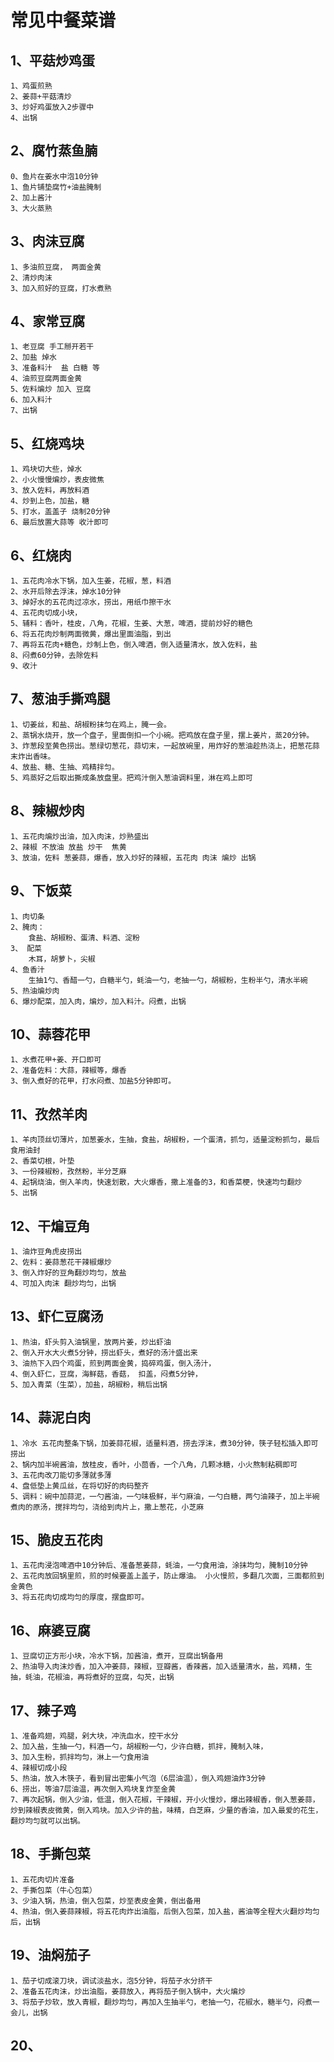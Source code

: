 # 常见中餐菜谱

## 1、平菇炒鸡蛋
	1、鸡蛋煎熟
	2、姜蒜+平菇清炒
	3、炒好鸡蛋放入2步骤中 
	4、出锅
## 2、腐竹蒸鱼腩
	0、鱼片在姜水中泡10分钟
	1、鱼片铺垫腐竹+油盐腌制
	2、加上酱汁
	3、大火蒸熟
## 3、肉沫豆腐
	1、多油煎豆腐， 两面金黄
	2、清炒肉沫
	3、加入煎好的豆腐，打水煮熟
## 4、家常豆腐
	1、老豆腐 手工掰开若干
	2、加盐 焯水
	3、准备料汁  盐 白糖 等
	4、油煎豆腐两面金黄
	5、佐料煸炒 加入 豆腐
	6、加入料汁
	7、出锅
## 5、红烧鸡块
	1、鸡块切大些，焯水
	2、小火慢慢煸炒，表皮微焦
	3、放入佐料，再放料酒
	4、炒到上色，加盐，糖
	5、打水，盖盖子 烧制20分钟
	6、最后放置大蒜等 收汁即可
## 6、红烧肉
	1、五花肉冷水下锅，加入生姜，花椒，葱，料酒
	2、水开后除去浮沫，焯水10分钟
	3、焯好水的五花肉过凉水，捞出，用纸巾擦干水
	4、五花肉切成小块，
	5、辅料：香叶，桂皮，八角，花椒，生姜、大葱，啤酒，提前炒好的糖色
	6、将五花肉炒制两面微黄，爆出里面油脂，到出
	7、再将五花肉+糖色，炒制上色，倒入啤酒，倒入适量清水，放入佐料，盐
	8、闷煮60分钟，去除佐料
	9、收汁
## 7、葱油手撕鸡腿
	1、切姜丝，和盐、胡椒粉抹匀在鸡上，腌一会。
	2、蒸锅水烧开，放一个盘子，里面倒扣一个小碗。把鸡放在盘子里，摆上姜片，蒸20分钟。
	3、炸葱段至黄色捞出。葱绿切葱花，蒜切末，一起放碗里，用炸好的葱油趁热浇上，把葱花蒜末炸出香味。
	4、放盐、糖、生抽、鸡精拌匀。
	5、鸡蒸好之后取出撕成条放盘里。把鸡汁倒入葱油调料里，淋在鸡上即可
## 8、辣椒炒肉
	1、五花肉煸炒出油，加入肉沫，炒熟盛出
	2、辣椒 不放油 放盐 炒干  焦黄
	3、放油，佐料 葱姜蒜，爆香，放入炒好的辣椒，五花肉 肉沫 煸炒 出锅
## 9、下饭菜
	1、肉切条
	2、腌肉：
		食盐、胡椒粉、蛋清、料酒、淀粉
	3、 配菜
		木耳，胡萝卜，尖椒
	4、鱼香汁
		生抽1勺、香醋一勺，白糖半勺，蚝油一勺，老抽一勺，胡椒粉，生粉半勺，清水半碗
	5、热油煸炒肉
	6、爆炒配菜，加入肉，煸炒，加入料汁。闷煮，出锅
## 10、蒜蓉花甲
	1、水煮花甲+姜、开口即可
	2、准备佐料：大蒜，辣椒等，爆香
	3、倒入煮好的花甲，打水闷煮、加盐5分钟即可。
## 11、孜然羊肉
	1、羊肉顶丝切薄片，加葱姜水，生抽，食盐，胡椒粉，一个蛋清，抓匀，适量淀粉抓匀，最后食用油封
	2、香菜切根，叶垫
	3、一份辣椒粉，孜然粉，半分芝麻
	4、起锅烧油，倒入羊肉，快速划散，大火爆香，撒上准备的3，和香菜梗，快速均匀翻炒
	5、出锅
## 12、干煸豆角
	1、油炸豆角虎皮捞出
	2、佐料：姜蒜葱花干辣椒爆炒
	3、倒入炸好的豆角翻炒均匀，放盐
	4、可加入肉沫 翻炒均匀，出锅
## 13、虾仁豆腐汤
    1、热油，虾头剪入油锅里，放两片姜，炒出虾油
    2、倒入开水大火煮5分钟，捞出虾头，煮好的汤汁盛出来
    3、油热下入四个鸡蛋，煎到两面金黄，捣碎鸡蛋，倒入汤汁，
    4、倒入虾仁，豆腐，海鲜菇，香菇， 扣盖，闷煮5分钟，
    5、加入青菜（生菜），加盐，胡椒粉，稍后出锅
## 14、蒜泥白肉
    1、冷水 五花肉整条下锅，加姜蒜花椒，适量料酒，捞去浮沫，煮30分钟，筷子轻松插入即可捞出
    2、锅内加半碗酱油，放桂皮，香叶，小茴香，一个八角，几颗冰糖，小火熬制粘稠即可
    3、五花肉改刀能切多薄就多薄
    4、盘低垫上黄瓜丝，在将切好的肉码整齐
    5、调料：碗中加蒜泥，一勺酱油，一勺味极鲜，半勺麻油，一勺白糖，两勺油辣子，加上半碗煮肉的原汤，搅拌均匀，浇给到肉片上，撒上葱花，小芝麻
##  15、脆皮五花肉
    1、五花肉浸泡啤酒中10分钟后、准备葱姜蒜，蚝油，一勺食用油，涂抹均匀，腌制10分钟
    2、五花肉放回锅里煎，煎的时候要盖上盖子，防止爆油。 小火慢煎，多翻几次面，三面都煎到金黄色
    3、将五花肉切成均匀的厚度，摆盘即可。
## 16、麻婆豆腐
    1、豆腐切正方形小块，冷水下锅，加酱油，煮开，豆腐出锅备用
    2、热油导入肉沫炒香，加入冲姜蒜，辣椒，豆瓣酱，香辣酱，加入适量清水，盐，鸡精，生抽，蚝油，花椒油，再将煮好的豆腐，勾芡，出锅
## 17、辣子鸡
    1、准备鸡翅，鸡腿，剁大块，冲洗血水，控干水分
    2、加入盐，生抽一勺，料酒一勺，胡椒粉一勺，少许白糖，抓拌，腌制入味，
    3、加入生粉，抓拌均匀，淋上一勺食用油
    4、辣椒切成小段
    5、热油，放入木筷子，看到冒出密集小气泡（6层油温），倒入鸡翅油炸3分钟
    6、捞出，等油7层油温，再次倒入鸡块复炸至金黄
    7、再次起锅，倒入少油，低温，倒入花椒，干辣椒，开小火慢炒，爆出辣椒香，倒入葱姜蒜，炒到辣椒表皮微黄，倒入鸡块。加入少许的盐，味精，白芝麻，少量的香油，加入最爱的花生，翻炒均匀就可以出锅。
## 18、手撕包菜
    1、五花肉切片准备
    2、手撕包菜（牛心包菜）
    3、少油入锅，热油，倒入包菜，炒至表皮金黄，倒出备用
    4、热油，倒入姜蒜辣椒，将五花肉炸出油脂，后倒入包菜，加入盐，酱油等全程大火翻炒均匀后，出锅
## 19、油焖茄子
    1、茄子切成滚刀块，调试淡盐水，泡5分钟，将茄子水分挤干
    2、准备五花肉沫，炒出油脂，姜蒜放入，再将茄子倒入锅中，大火煸炒
    3、将茄子炒软，放入青椒，翻炒均匀，再加入生抽半勺，老抽一勺，花椒水，糖半勺，闷煮一会儿，出锅
## 20、 

